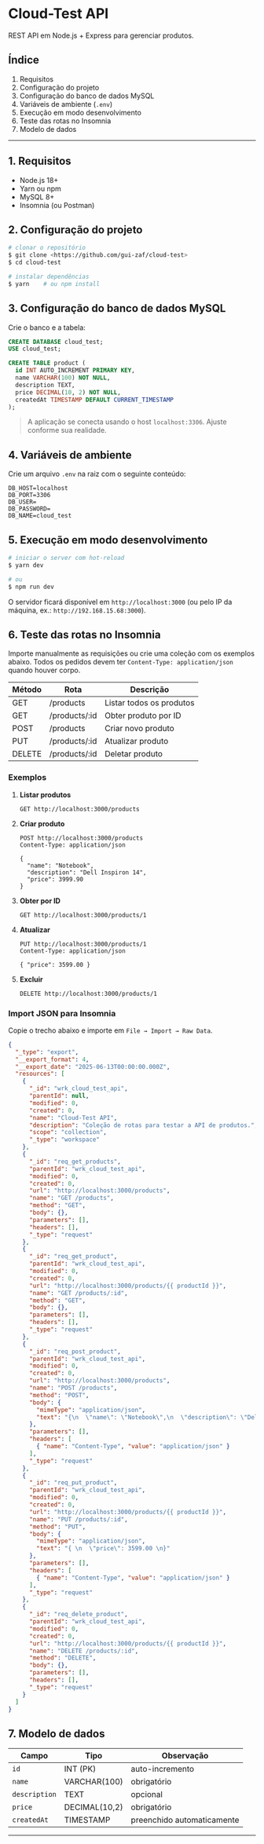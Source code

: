# Cloud-Test API

REST API em Node.js + Express para gerenciar produtos.

## Índice
1. Requisitos
2. Configuração do projeto
3. Configuração do banco de dados MySQL
4. Variáveis de ambiente (`.env`)
5. Execução em modo desenvolvimento
6. Teste das rotas no Insomnia
7. Modelo de dados

---

## 1. Requisitos
* Node.js 18+
* Yarn ou npm
* MySQL 8+
* Insomnia (ou Postman)

## 2. Configuração do projeto
```bash
# clonar o repositório
$ git clone <https://github.com/gui-zaf/cloud-test>
$ cd cloud-test

# instalar dependências
$ yarn    # ou npm install
```

## 3. Configuração do banco de dados MySQL
Crie o banco e a tabela:

```sql
CREATE DATABASE cloud_test;
USE cloud_test;

CREATE TABLE product (
  id INT AUTO_INCREMENT PRIMARY KEY,
  name VARCHAR(100) NOT NULL,
  description TEXT,
  price DECIMAL(10, 2) NOT NULL,
  createdAt TIMESTAMP DEFAULT CURRENT_TIMESTAMP
);
```

> A aplicação se conecta usando o host `localhost:3306`. Ajuste conforme sua realidade.

## 4. Variáveis de ambiente
Crie um arquivo `.env` na raiz com o seguinte conteúdo:

```dotenv
DB_HOST=localhost
DB_PORT=3306
DB_USER=
DB_PASSWORD=
DB_NAME=cloud_test
```

## 5. Execução em modo desenvolvimento
```bash
# iniciar o server com hot-reload
$ yarn dev

# ou
$ npm run dev
```
O servidor ficará disponível em `http://localhost:3000` (ou pelo IP da máquina, ex.: `http://192.168.15.68:3000`).

## 6. Teste das rotas no Insomnia
Importe manualmente as requisições ou crie uma coleção com os exemplos abaixo. Todos os pedidos devem ter `Content-Type: application/json` quando houver corpo.

| Método | Rota | Descrição |
|--------|------|-----------|
| GET    | /products        | Listar todos os produtos |
| GET    | /products/:id    | Obter produto por ID |
| POST   | /products        | Criar novo produto |
| PUT    | /products/:id    | Atualizar produto |
| DELETE | /products/:id    | Deletar produto |

### Exemplos

1. **Listar produtos**
   ```http
   GET http://localhost:3000/products
   ```

2. **Criar produto**
   ```http
   POST http://localhost:3000/products
   Content-Type: application/json

   {
     "name": "Notebook",
     "description": "Dell Inspiron 14",
     "price": 3999.90
   }
   ```

3. **Obter por ID**
   ```http
   GET http://localhost:3000/products/1
   ```

4. **Atualizar**
   ```http
   PUT http://localhost:3000/products/1
   Content-Type: application/json

   { "price": 3599.00 }
   ```

5. **Excluir**
   ```http
   DELETE http://localhost:3000/products/1
   ```

### Import JSON para Insomnia
Copie o trecho abaixo e importe em `File → Import → Raw Data`.

```json
{
  "_type": "export",
  "__export_format": 4,
  "__export_date": "2025-06-13T00:00:00.000Z",
  "resources": [
    {
      "_id": "wrk_cloud_test_api",
      "parentId": null,
      "modified": 0,
      "created": 0,
      "name": "Cloud-Test API",
      "description": "Coleção de rotas para testar a API de produtos.",
      "scope": "collection",
      "_type": "workspace"
    },
    {
      "_id": "req_get_products",
      "parentId": "wrk_cloud_test_api",
      "modified": 0,
      "created": 0,
      "url": "http://localhost:3000/products",
      "name": "GET /products",
      "method": "GET",
      "body": {},
      "parameters": [],
      "headers": [],
      "_type": "request"
    },
    {
      "_id": "req_get_product",
      "parentId": "wrk_cloud_test_api",
      "modified": 0,
      "created": 0,
      "url": "http://localhost:3000/products/{{ productId }}",
      "name": "GET /products/:id",
      "method": "GET",
      "body": {},
      "parameters": [],
      "headers": [],
      "_type": "request"
    },
    {
      "_id": "req_post_product",
      "parentId": "wrk_cloud_test_api",
      "modified": 0,
      "created": 0,
      "url": "http://localhost:3000/products",
      "name": "POST /products",
      "method": "POST",
      "body": {
        "mimeType": "application/json",
        "text": "{\n  \"name\": \"Notebook\",\n  \"description\": \"Dell Inspiron 14\",\n  \"price\": 3999.90\n}"
      },
      "parameters": [],
      "headers": [
        { "name": "Content-Type", "value": "application/json" }
      ],
      "_type": "request"
    },
    {
      "_id": "req_put_product",
      "parentId": "wrk_cloud_test_api",
      "modified": 0,
      "created": 0,
      "url": "http://localhost:3000/products/{{ productId }}",
      "name": "PUT /products/:id",
      "method": "PUT",
      "body": {
        "mimeType": "application/json",
        "text": "{ \n  \"price\": 3599.00 \n}"
      },
      "parameters": [],
      "headers": [
        { "name": "Content-Type", "value": "application/json" }
      ],
      "_type": "request"
    },
    {
      "_id": "req_delete_product",
      "parentId": "wrk_cloud_test_api",
      "modified": 0,
      "created": 0,
      "url": "http://localhost:3000/products/{{ productId }}",
      "name": "DELETE /products/:id",
      "method": "DELETE",
      "body": {},
      "parameters": [],
      "headers": [],
      "_type": "request"
    }
  ]
}
```

## 7. Modelo de dados
| Campo       | Tipo            | Observação             |
|-------------|-----------------|------------------------|
| `id`        | INT (PK)        | auto-incremento        |
| `name`      | VARCHAR(100)    | obrigatório            |
| `description` | TEXT          | opcional               |
| `price`     | DECIMAL(10,2)   | obrigatório            |
| `createdAt` | TIMESTAMP       | preenchido automaticamente |

---
